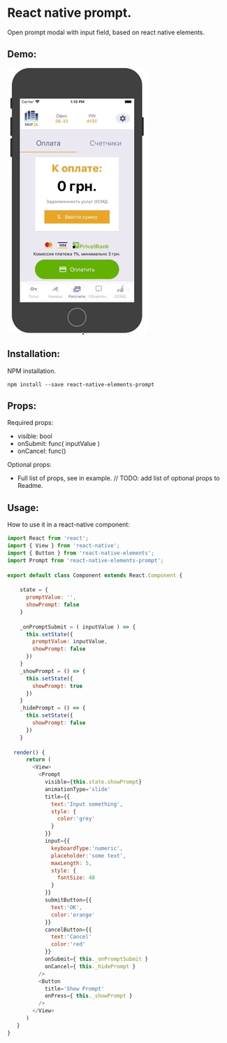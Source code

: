 # React native prompt.
Open prompt modal with input field, based on react native elements.

## Demo:

![alt Demo](https://github.com/geekbrother/react-native-elements-prompt/raw/master/demo.gif)

## Installation:
NPM installation.

```
npm install --save react-native-elements-prompt
```


## Props:
Required props:
* visible: bool
* onSubmit: func( inputValue )
* onCancel: func()

Optional props:
 * Full list of props, see in example. // TODO: add list of optional props to Readme.

## Usage:
How to use it in a react-native component:

```js
import React from 'react';
import { View } from 'react-native';
import { Button } from 'react-native-elements';
import Prompt from 'react-native-elements-prompt';

export default class Component extends React.Component {

    state = {
      promptValue: '',
      showPrompt: false
    }
    
    _onPromptSubmit = ( inputValue ) => {
      this.setState({
        promptValue: inputValue,
        showPrompt: false
      })
    }
    _showPrompt = () => {
      this.setState({
        showPrompt: true
      })
    }
    _hidePrompt = () => {
      this.setState({
        showPrompt: false
      })
    }
    
  render() {
      return (
        <View>
          <Prompt
            visible={this.state.showPrompt}
            animationType='slide'
            title={{
              text:'Input something',
              style: {
                color:'grey'
              }
            }}
            input={{
              keyboardType:'numeric',
              placeholder:'some text',
              maxLength: 5,
              style: {
                fontSize: 48
              }
            }}
            submitButton={{
              text:'OK',
              color:'orange'
            }}
            cancelButton={{
              text:'Cancel'
              color:'red'
            }}
            onSubmit={ this._onPromptSubmit }
            onCancel={ this._hidePrompt }
          />
          <Button
            title='Show Prompt'
            onPress={ this._showPrompt }
          />
        </View>
      )
   }
}
```

